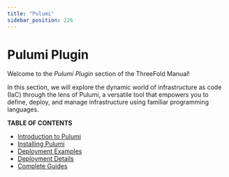```yaml
---
title: "Pulumi"
sidebar_position: 226
---
```


<h1> Pulumi Plugin</h1>

Welcome to the *Pulumi Plugin* section of the ThreeFold Manual!

In this section, we will explore the dynamic world of infrastructure as code (IaC) through the lens of Pulumi, a versatile tool that empowers you to define, deploy, and manage infrastructure using familiar programming languages. 

**TABLE OF CONTENTS**

- [Introduction to Pulumi](./pulumi_intro.md)
- [Installing Pulumi](./pulumi_install.md)
- [Deployment Examples](./pulumi_examples.md)
- [Deployment Details](./pulumi_deployment_details.md)
- [Complete Guides](./pulumi_complete_guides/pulumi_complete_guides_toc.md)